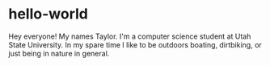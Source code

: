 # hello-world

Hey everyone! My names Taylor. I'm a computer science student at Utah State University. In my spare time I like to be outdoors boating, dirtbiking, or just being in nature in general. 
